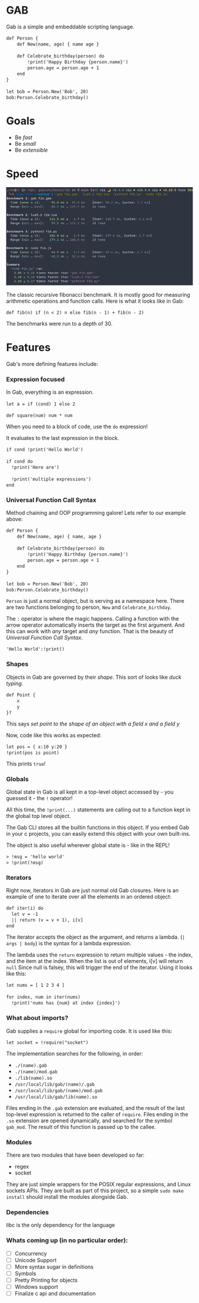 # GAB

Gab is a simple and embeddable scripting language.

```
def Person {
    def New(name, age) { name age }

    def Celebrate_birthday(person) do
        !print('Happy Birthday {person.name}')
        person.age = person.age + 1
    end
}

let bob = Person.New('Bob', 20)
bob:Person.Celebrate_birthday()

```

# Goals

 - Be *fast*
 - Be *small*
 - Be *extensible*

# Speed

![Fibonacci Benchmark](res/fib-bench.png)

The classic recursive fibonacci benchmark. It is mostly good for measuring arithmetic operations and function calls. Here is what it looks like in Gab:

```
def fib(n) if (n < 2) n else fib(n - 1) + fib(n - 2)
```

The benchmarks were run to a depth of 30.

# Features

Gab's more defining features include:

### Expression focused

In Gab, everything is an expression. 

`let a = if (cond) 1 else 2`

`def square(num) num * num`

When you need to a block of code, use the `do` expression!

It evaluates to the last expression in the block.

```
if cond !print('Hello World')

if cond do
  !print('Here are')

  !print('multiple expressions')
end
```

### Universal Function Call Syntax

Method chaining and OOP programming galore! Lets refer to our example above:

```
def Person {
    def New(name, age) { name, age }

    def Celebrate_birthday(person) do
        !print('Happy Birthday {person.name}')
        person.age = person.age + 1
    end
}

let bob = Person.New('Bob', 20)
bob:Person.Celebrate_birthday()

```

`Person` is just a normal object, but is serving as a namespace here. There are two functions belonging to person, `New` and `Celebrate_birthday`. 

The `:` operator is where the magic happens. Calling a function with the arrow operator automatically inserts the target as the first argument. And this can work with *any* target and *any* function. That is the beauty of *Universal Function Call Syntax*.

```
'Hello World':!print()
```

### Shapes

Objects in Gab are governed by their *shape*. This sort of looks like *duck typing*.
```
def Point {
    x
    y
}?
```
This says *set point to the shape of an object with a field x and a field y*

Now, code like this works as expected:
```
let pos = { x:10 y:20 }
!print(pos is point)
```
This prints `true`!

### Globals
Global state in Gab is all kept in a top-level object accessed by - you guessed it - the `!` operator!

All this time, the `!print(...)` statements are calling out to a function kept in the global top level object.

The Gab CLI stores all the builtin functions in this object. If you embed Gab in your c projects, you can easily
extend this object with your own built-ins.

The object is also useful wherever global state is - like in the REPL!

```
> !msg = 'hello world'
> !print(!msg)
```

### Iterators
Right now, iterators in Gab are just normal old Gab closures.
Here is an example of one to iterate over all the elements in an ordered object:

```
def iter(i) do
  let v = -1
  || return (v = v + 1), i[v]
end
```
The iterator accepts the object as the argument, and returns a lambda.
(`| args | body`) is the syntax for a lambda expression.

The lambda uses the `return` expression to return multiple values -  the index, and the item at the index. When the list is out of elements, i[v] will return `null`
Since null is falsey, this will trigger the end of the iterator. Using it looks like this:
```
let nums = [ 1 2 3 4 ]

for index, num in iter(nums)
  !print('nums has {num} at index {index}')
```

### What about imports?
Gab supplies a `require` global for importing code. 
It is used like this:
```
let socket = !require("socket")
```
The implementation searches for the following, in order:
 - `./(name).gab`
 - `./(name)/mod.gab`
 - `./lib(name).so`
 - `/usr/local/lib/gab/(name)/.gab`
 - `/usr/local/lib/gab/(name)/mod.gab`
 - `/usr/local/lib/gab/lib(name).so`

 Files ending in the `.gab` extension are evaluated, and the result of the last top-level expression is returned to the caller of `require`. Files ending in the `.so` extension are opened dynamically, and searched for the symbol `gab_mod`. The result of this function is passed up to the callee.

### Modules
There are two modules that have been developed so far:
  - regex
  - socket

They are just simple wrappers for the POSIX regular expressions, and Linux sockets APIs. They are built as part of this project, so a simple `sudo make install` should install the modules alongside Gab.

### Dependencies

libc is the only dependency for the language

### Whats coming up (in no particular order):

 - [ ] Concurrency
 - [ ] Unicode Support
 - [ ] More syntax sugar in definitions
 - [ ] Symbols
 - [ ] Pretty Printing for objects
 - [ ] Windows support
 - [ ] Finalize c api and documentation

